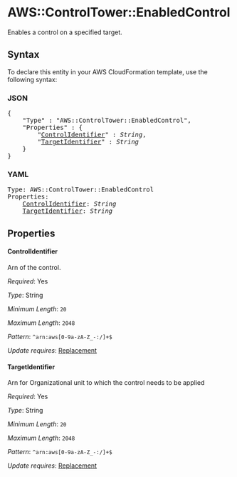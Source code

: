 # AWS::ControlTower::EnabledControl

Enables a control on a specified target.

## Syntax

To declare this entity in your AWS CloudFormation template, use the following syntax:

### JSON

<pre>
{
    "Type" : "AWS::ControlTower::EnabledControl",
    "Properties" : {
        "<a href="#controlidentifier" title="ControlIdentifier">ControlIdentifier</a>" : <i>String</i>,
        "<a href="#targetidentifier" title="TargetIdentifier">TargetIdentifier</a>" : <i>String</i>
    }
}
</pre>

### YAML

<pre>
Type: AWS::ControlTower::EnabledControl
Properties:
    <a href="#controlidentifier" title="ControlIdentifier">ControlIdentifier</a>: <i>String</i>
    <a href="#targetidentifier" title="TargetIdentifier">TargetIdentifier</a>: <i>String</i>
</pre>

## Properties

#### ControlIdentifier

Arn of the control.

_Required_: Yes

_Type_: String

_Minimum Length_: <code>20</code>

_Maximum Length_: <code>2048</code>

_Pattern_: <code>^arn:aws[0-9a-zA-Z_\-:\/]+$</code>

_Update requires_: [Replacement](https://docs.aws.amazon.com/AWSCloudFormation/latest/UserGuide/using-cfn-updating-stacks-update-behaviors.html#update-replacement)

#### TargetIdentifier

Arn for Organizational unit to which the control needs to be applied

_Required_: Yes

_Type_: String

_Minimum Length_: <code>20</code>

_Maximum Length_: <code>2048</code>

_Pattern_: <code>^arn:aws[0-9a-zA-Z_\-:\/]+$</code>

_Update requires_: [Replacement](https://docs.aws.amazon.com/AWSCloudFormation/latest/UserGuide/using-cfn-updating-stacks-update-behaviors.html#update-replacement)

